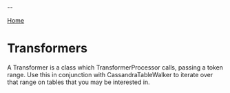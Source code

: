 --

[Home](README)

# Transformers

A Transformer is a class which TransformerProcessor calls, passing a token range. Use this in conjunction with CassandraTableWalker
to iterate over that range on tables that you may be interested in.
